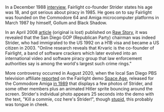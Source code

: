 In a December 1988 [interview](http://janeway.exotica.org.uk/target.php?idp=6375&idr=1940&tgt=1), Fairlight co-founder Strider states his age was 18, and got serious about piracy in 1985. He goes on to say Fairlight was founded on the Commodore 64 and Amiga microcomputer platforms in March 1987 by himself, Gollum and Black Shadow.

In an April 2008 [article](https://alt.politics.republicans.narkive.com/I7xN7Xnp/san-diego-gop-chairman-co-founded-international-piracy-ring) (original is lost) published on [Raw Story](https://www.rawstory.com/), it was revealed that the San Diego GOP (Republican Party) chairman was indeed Strider, who had immigrated to the US 1992 on a H1B visa and became a US citizen in 2003. "Online research reveals that Krvaric is the co-founder of Fairlight, a band of software crackers which later evolved into an international video and software piracy group that law enforcement authorities say is among the world's largest such crime rings."

More controversy occurred in August 2020, when the local San Diego PBS television affiliate [reported](https://www.kpbs.org/news/evening-edition/2020/08/21/video-surfaces-images-hitler-and-tony-krvaric) on the Fairlight demo [Space Age](https://www.youtube.com/watch?v=X6SS8TE6c4o), released for the Commodore Amiga [in 1989](https://demozoo.org/productions/243679/) that displays a few photos of Strider, and some other members plus an animated Hitler sprite bouncing around the screen. Strider's individual photo appears 25 seconds into the demo with the text, "Kill a commie, coz here's Strider!", though [stupid](https://www.thesun.co.uk/news/14342020/when-prince-harry-nazi-uniform-why-apology/), this probably was tongue in cheek.